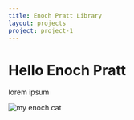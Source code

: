 ```yaml
---
title: Enoch Pratt Library
layout: projects
project: project-1
---
```


# Hello Enoch Pratt

lorem ipsum 

![my enoch cat](http://placekitten.com/300/300)
